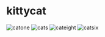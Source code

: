 # kittycat
![catone](https://user-images.githubusercontent.com/41235606/201705522-342d3614-5e6e-4e8c-87b3-42e11d637e19.jpg)
![cats](https://user-images.githubusercontent.com/41235606/201705550-ea18c60b-adc1-49e3-bcf3-3c1dad40709b.jpg)
![cateight](https://user-images.githubusercontent.com/41235606/201705600-6e5d427d-9f02-4be3-945c-4f482aefc250.jpg)
![catsix](https://user-images.githubusercontent.com/41235606/201705638-92e09961-0ee0-4d70-976d-7249ddb0b306.jpg)
